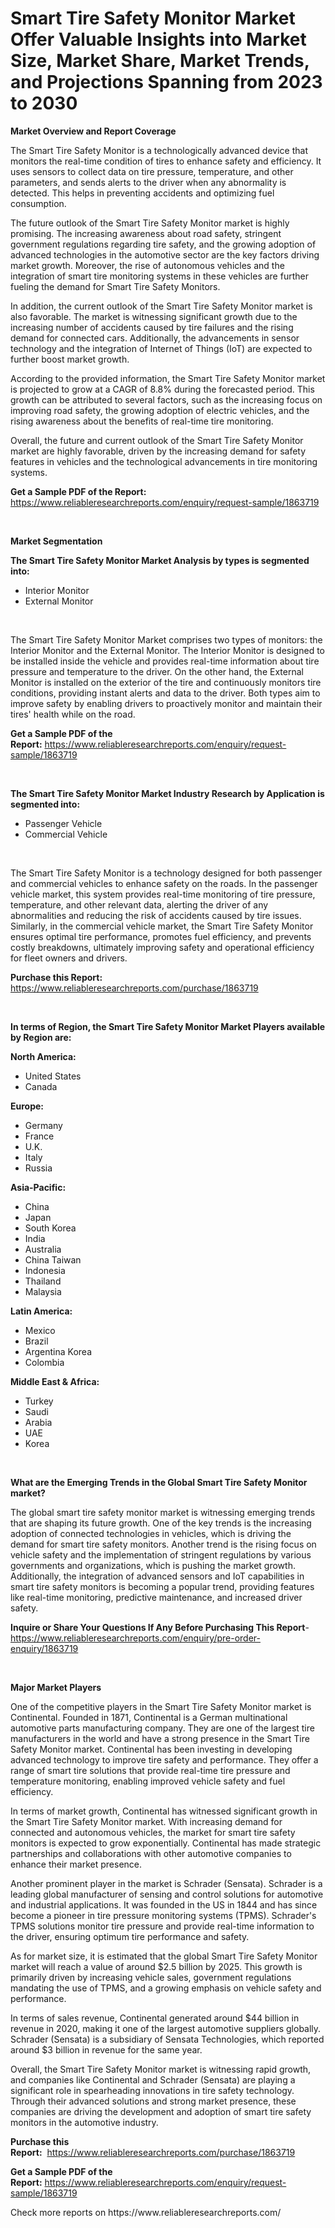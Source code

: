 <p><h1>Smart Tire Safety Monitor Market Offer Valuable Insights into Market Size, Market Share, Market Trends, and Projections Spanning from 2023 to 2030</h1></p><p><strong>Market Overview and Report Coverage</strong></p>
<p><p>The Smart Tire Safety Monitor is a technologically advanced device that monitors the real-time condition of tires to enhance safety and efficiency. It uses sensors to collect data on tire pressure, temperature, and other parameters, and sends alerts to the driver when any abnormality is detected. This helps in preventing accidents and optimizing fuel consumption.</p><p>The future outlook of the Smart Tire Safety Monitor market is highly promising. The increasing awareness about road safety, stringent government regulations regarding tire safety, and the growing adoption of advanced technologies in the automotive sector are the key factors driving market growth. Moreover, the rise of autonomous vehicles and the integration of smart tire monitoring systems in these vehicles are further fueling the demand for Smart Tire Safety Monitors.</p><p>In addition, the current outlook of the Smart Tire Safety Monitor market is also favorable. The market is witnessing significant growth due to the increasing number of accidents caused by tire failures and the rising demand for connected cars. Additionally, the advancements in sensor technology and the integration of Internet of Things (IoT) are expected to further boost market growth.</p><p>According to the provided information, the Smart Tire Safety Monitor market is projected to grow at a CAGR of 8.8% during the forecasted period. This growth can be attributed to several factors, such as the increasing focus on improving road safety, the growing adoption of electric vehicles, and the rising awareness about the benefits of real-time tire monitoring.</p><p>Overall, the future and current outlook of the Smart Tire Safety Monitor market are highly favorable, driven by the increasing demand for safety features in vehicles and the technological advancements in tire monitoring systems.</p></p>
<p><strong>Get a Sample PDF of the Report:</strong> <a href="https://www.reliableresearchreports.com/enquiry/request-sample/1863719">https://www.reliableresearchreports.com/enquiry/request-sample/1863719</a></p>
<p>&nbsp;</p>
<p><strong>Market Segmentation</strong></p>
<p><strong>The Smart Tire Safety Monitor Market Analysis by types is segmented into:</strong></p>
<p><ul><li>Interior Monitor</li><li>External Monitor</li></ul></p>
<p>&nbsp;</p>
<p><p>The Smart Tire Safety Monitor Market comprises two types of monitors: the Interior Monitor and the External Monitor. The Interior Monitor is designed to be installed inside the vehicle and provides real-time information about tire pressure and temperature to the driver. On the other hand, the External Monitor is installed on the exterior of the tire and continuously monitors tire conditions, providing instant alerts and data to the driver. Both types aim to improve safety by enabling drivers to proactively monitor and maintain their tires' health while on the road.</p></p>
<p><strong>Get a Sample PDF of the Report:</strong>&nbsp;<a href="https://www.reliableresearchreports.com/enquiry/request-sample/1863719">https://www.reliableresearchreports.com/enquiry/request-sample/1863719</a></p>
<p>&nbsp;</p>
<p><strong>The Smart Tire Safety Monitor Market Industry Research by Application is segmented into:</strong></p>
<p><ul><li>Passenger Vehicle</li><li>Commercial Vehicle</li></ul></p>
<p>&nbsp;</p>
<p><p>The Smart Tire Safety Monitor is a technology designed for both passenger and commercial vehicles to enhance safety on the roads. In the passenger vehicle market, this system provides real-time monitoring of tire pressure, temperature, and other relevant data, alerting the driver of any abnormalities and reducing the risk of accidents caused by tire issues. Similarly, in the commercial vehicle market, the Smart Tire Safety Monitor ensures optimal tire performance, promotes fuel efficiency, and prevents costly breakdowns, ultimately improving safety and operational efficiency for fleet owners and drivers.</p></p>
<p><strong>Purchase this Report:</strong>&nbsp; <a href="https://www.reliableresearchreports.com/purchase/1863719">https://www.reliableresearchreports.com/purchase/1863719</a></p>
<p>&nbsp;</p>
<p><strong>In terms of Region, the Smart Tire Safety Monitor Market Players available by Region are:</strong></p>
<p>
    <p> <strong> North America: </strong>
        <ul>
            <li>United States</li>
            <li>Canada</li>
        </ul>
        </p> 
    <p> <strong> Europe: </strong>
        <ul>
            <li>Germany</li>
            <li>France</li>
            <li>U.K.</li>
            <li>Italy</li>
            <li>Russia</li>
        </ul>
        </p> 
    <p> <strong> Asia-Pacific: </strong>
        <ul>
            <li>China</li>
            <li>Japan</li>
            <li>South Korea</li>
            <li>India</li>
            <li>Australia</li>
            <li>China Taiwan</li>
            <li>Indonesia</li>
            <li>Thailand</li>
            <li>Malaysia</li>
        </ul>
        </p> 
    <p> <strong> Latin America: </strong>
        <ul>
            <li>Mexico</li>
            <li>Brazil</li>
            <li>Argentina Korea</li>
            <li>Colombia</li>
        </ul>
        </p> 
    <p> <strong> Middle East & Africa: </strong>
        <ul>
            <li>Turkey</li>
            <li>Saudi</li>
            <li>Arabia</li>
            <li>UAE</li>
            <li>Korea</li>
        </ul>
    </p>
    </p>
<p>&nbsp;</p>
<p><strong>What are the Emerging Trends in the Global Smart Tire Safety Monitor market?</strong></p>
<p><p>The global smart tire safety monitor market is witnessing emerging trends that are shaping its future growth. One of the key trends is the increasing adoption of connected technologies in vehicles, which is driving the demand for smart tire safety monitors. Another trend is the rising focus on vehicle safety and the implementation of stringent regulations by various governments and organizations, which is pushing the market growth. Additionally, the integration of advanced sensors and IoT capabilities in smart tire safety monitors is becoming a popular trend, providing features like real-time monitoring, predictive maintenance, and increased driver safety.</p></p>
<p><strong>Inquire or Share Your Questions If Any Before Purchasing This Report</strong>- <a href="https://www.reliableresearchreports.com/enquiry/pre-order-enquiry/1863719">https://www.reliableresearchreports.com/enquiry/pre-order-enquiry/1863719</a></p>
<p>&nbsp;</p>
<p><strong>Major Market Players</strong></p>
<p><p>One of the competitive players in the Smart Tire Safety Monitor market is Continental. Founded in 1871, Continental is a German multinational automotive parts manufacturing company. They are one of the largest tire manufacturers in the world and have a strong presence in the Smart Tire Safety Monitor market. Continental has been investing in developing advanced technology to improve tire safety and performance. They offer a range of smart tire solutions that provide real-time tire pressure and temperature monitoring, enabling improved vehicle safety and fuel efficiency. </p><p>In terms of market growth, Continental has witnessed significant growth in the Smart Tire Safety Monitor market. With increasing demand for connected and autonomous vehicles, the market for smart tire safety monitors is expected to grow exponentially. Continental has made strategic partnerships and collaborations with other automotive companies to enhance their market presence.</p><p>Another prominent player in the market is Schrader (Sensata). Schrader is a leading global manufacturer of sensing and control solutions for automotive and industrial applications. It was founded in the US in 1844 and has since become a pioneer in tire pressure monitoring systems (TPMS). Schrader's TPMS solutions monitor tire pressure and provide real-time information to the driver, ensuring optimum tire performance and safety.</p><p>As for market size, it is estimated that the global Smart Tire Safety Monitor market will reach a value of around $2.5 billion by 2025. This growth is primarily driven by increasing vehicle sales, government regulations mandating the use of TPMS, and a growing emphasis on vehicle safety and performance.</p><p>In terms of sales revenue, Continental generated around $44 billion in revenue in 2020, making it one of the largest automotive suppliers globally. Schrader (Sensata) is a subsidiary of Sensata Technologies, which reported around $3 billion in revenue for the same year.</p><p>Overall, the Smart Tire Safety Monitor market is witnessing rapid growth, and companies like Continental and Schrader (Sensata) are playing a significant role in spearheading innovations in tire safety technology. Through their advanced solutions and strong market presence, these companies are driving the development and adoption of smart tire safety monitors in the automotive industry.</p></p>
<p><strong>Purchase this Report:</strong>&nbsp;&nbsp;<a href="https://www.reliableresearchreports.com/purchase/1863719">https://www.reliableresearchreports.com/purchase/1863719</a></p>
<p></p>
<p><strong>Get a Sample PDF of the Report:</strong>&nbsp;<a href="https://www.reliableresearchreports.com/enquiry/request-sample/1863719">https://www.reliableresearchreports.com/enquiry/request-sample/1863719</a></p>
<p>Check more reports on https://www.reliableresearchreports.com/</p>
